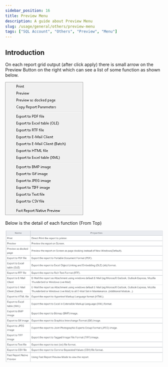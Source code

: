 ```yaml
---
sidebar_position: 16
title: Preview Menu
description: A guide about Preview Menu
slug: /usage/general/others/preview-menu
tags: ["SQL Account", "Others", "Preview", "Menu"]
---
```


## Introduction

On each report grid output (after click apply) there is small arrow on the Preview Button on the right which can see a list of some function as shown below.

![23](../../../../static/img/getting-started/general/yc23-general.jpg)

Below is the detail of each function (From Top)

![24](../../../../static/img/getting-started/general/yc24-general.png)